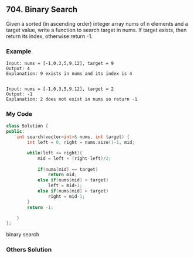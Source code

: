 ## 704. Binary Search

Given a sorted (in ascending order) integer array nums of n elements and a target value, write a function to search target in nums. If target exists, then return its index, otherwise return -1.


### Example
```
Input: nums = [-1,0,3,5,9,12], target = 9
Output: 4
Explanation: 9 exists in nums and its index is 4


Input: nums = [-1,0,3,5,9,12], target = 2
Output: -1
Explanation: 2 does not exist in nums so return -1
```

### My Code
```c++
class Solution {
public:
    int search(vector<int>& nums, int target) {
        int left = 0, right = nums.size()-1, mid;

        while(left <= right){
            mid = left + (right-left)/2;
            
            if(nums[mid] == target)
                return mid;
            else if(nums[mid] < target)
                left = mid+1;
            else if(nums[mid] > target)
                right = mid-1;
        }
        return -1;

    }
};
```
binary search


### Others Solution
```c++
```



